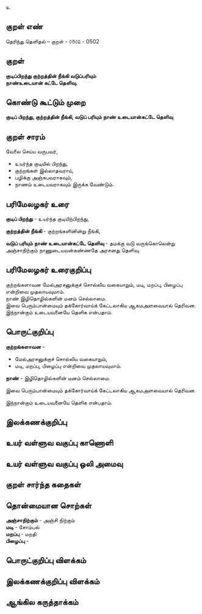 உ

## குறள் எண் 

தெரிந்து தெளிதல்  – குறள் - ௦௫௦௨ - 0502    

## குறள் 

**குடிப்பிறந்து குற்றத்தின் நீங்கி வடுப்பரியும்  
நாண்உடையான் கட்டே தெளிவு.**

## கொண்டு கூட்டும் முறை  

**குடிப் பிறந்து, குற்றத்தின் நீங்கி, வடுப் பரியும் நாண் உடையான்கட்டே தெளிவு**

## குறள் சாரம் 

வேலை செய்ய வருபவர்,  
* உயர்ந்த குடியில் பிறந்து,  
* குற்றங்கள் இல்லாதவராய்,  
* பழிக்கு அஞ்சுபவராகவும்,  
* நாணம் உடையவராகவும் இருக்க வேண்டும்.   

## பரிமேலழகர் உரை

**குடிப் பிறந்து** - உயர்ந்த குடியிற்பிறந்து,  

**குற்றத்தின் நீங்கி** - குற்றங்களினின்று நீங்கி,  

**வடுப் பரியும் நாண் உடையான்கட்டே தெளிவு** - தமக்கு வடு வருங்கொலென்று அஞ்சாநிற்கும் நாணுடையவன்கண்ணதே அரசனது தெளிவு.  

## பரிமேலழகர் உரைகுறிப்பு   

குற்றங்களாவன மேல்அரசனுக்குச் சொல்லிய வகையாறும், மடி, மறப்பு, பிழைப்பு என்றிவை முதலாயவுமாம்.   
நாண் இழிதொழில்களின் மனம் செல்லாமை.  
இவை பெரும்பான்மையும் தக்கோர்வாய்க் கேட்டலாகிய ஆகமஅளவையால் தெரிவன.  
இந்நான்கும் உடையவனையே தெளிக என்பதாம்.   

## பொருட்குறிப்பு 

**குற்றங்களாவன** -  
* மேல்அரசனுக்குச் சொல்லிய வகையாறும்,  
* மடி, மறப்பு, பிழைப்பு என்றிவை முதலாயவுமாம்.  

**நாண்** - இழிதொழில்களின் மனம் செல்லாமை.  

இவை பெரும்பான்மையும் தக்கோர்வாய்க் கேட்டலாகிய ஆகமஅளவையால் தெரிவன.  

இந்நான்கும் உடையவனையே தெளிக என்பதாம்.   

## இலக்கணக்குறிப்பு  


## உயர் வள்ளுவ வகுப்பு காணொளி


## உயர் வள்ளுவ வகுப்பு ஒலி அமைவு 

 
## குறள் சார்ந்த கதைகள் 


## தொன்மையான சொற்கள்

**அஞ்சாநிற்கும்** - அஞ்சி நிற்கும்     
**மடி** - சோம்பல்   
**மறப்பு** - மறதி  
**பிழைப்பு** - 

## பொருட்குறிப்பு விளக்கம்


## இலக்கணக்குறிப்பு விளக்கம்


## ஆங்கில கருத்தாக்கம் 


